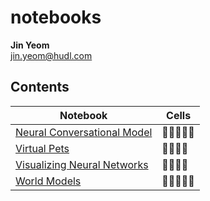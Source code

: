 # notebooks
**Jin Yeom**  
jin.yeom@hudl.com

## Contents
Notebook | Cells
-------- | ----------------------
[Neural Conversational Model](https://nbviewer.jupyter.org/github/jinyeom/notebooks/blob/master/Neural%20Conversational%20Model/Neural%20Conversational%20Model.ipynb) | :memo::memo::memo::memo::memo:
[Virtual Pets](https://nbviewer.jupyter.org/github/jinyeom/notebooks/blob/master/Virtual%20Pets/Virtual%20Pets.ipynb) | :memo::memo::memo::memo:
[Visualizing Neural Networks](https://nbviewer.jupyter.org/github/jinyeom/notebooks/blob/master/Visualizing%20Neural%20Networks/Visualizing%20Neural%20Networks.ipynb) | :memo::memo::memo::memo:
[World Models](https://nbviewer.jupyter.org/github/jinyeom/notebooks/blob/master/World%20Models/World%20Models.ipynb) | :memo::memo::memo::memo::memo: